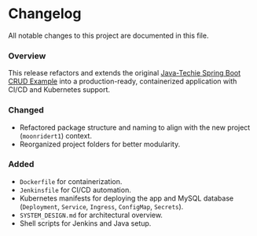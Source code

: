 # Changelog

All notable changes to this project are documented in this file.



### Overview

This release refactors and extends the original [Java-Techie Spring Boot CRUD Example](https://github.com/Java-Techie-jt/spring-boot-crud-example) into a production-ready, containerized application with CI/CD and Kubernetes support.

### Changed
- Refactored package structure and naming to align with the new project (`moonridert1`) context.
- Reorganized project folders for better modularity.

### Added
- `Dockerfile` for containerization.
- `Jenkinsfile` for CI/CD automation.
- Kubernetes manifests for deploying the app and MySQL database (`Deployment`, `Service`, `Ingress`, `ConfigMap`, `Secrets`).
- `SYSTEM_DESIGN.md` for architectural overview.
- Shell scripts for Jenkins and Java setup.


